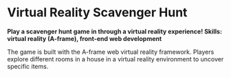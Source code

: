 # Virtual Reality Scavenger Hunt
**Play a scavenger hunt game in through a virtual reality experience! Skills: virtual reality (A-frame), front-end web development**

The game is built with the A-frame web virtual reality framework. 
Players explore different rooms in a house in a virtual reality environment to uncover specific items.
